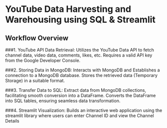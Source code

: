 # YouTube Data Harvesting and Warehousing using SQL & Streamlit

## Workflow Overview

###1. YouTube API Data Retrieval:
   Utilizes the YouTube Data API to fetch channel data, video data, comments, likes, etc.
   Requires a valid API key from the Google Developer Console.
  
###2. Storing Data in MongoDB:
   Interacts with MongoDB and Establishes a connection to a MongoDB database.
   Stores the retrieved data (Temporary Storage) in a suitable format.
  
###3. Transfer Data to SQL:
   Extract data from MongoDB collections, facilitating smooth conversion into a DataFrame.
   Converts the DataFrame into SQL tables, ensuring seamless data transformation.
  
###4. Streamlit Visualization:
   Builds an interactive web application using the streamlit library where users can enter Channel ID and view the Channel Details




